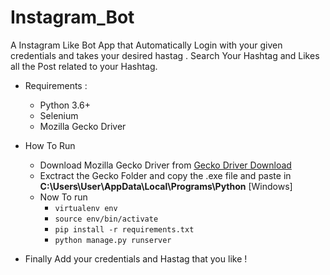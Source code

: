 # Instagram_Bot
A Instagram Like Bot App that Automatically Login with your given credentials and takes your desired hastag . Search Your Hashtag and Likes all the Post related to your Hashtag. 

* Requirements :
  * Python 3.6+
  * Selenium
  * Mozilla Gecko Driver

* How To Run
  * Download Mozilla Gecko Driver from [Gecko Driver Download](https://github.com/mozilla/geckodriver/releases)
  * Exctract the Gecko Folder and copy  the .exe file and paste in **C:\Users\User\AppData\Local\Programs\Python** [Windows]
  * Now To run  
    * `virtualenv env`
    * `source env/bin/activate`
    * `pip install -r requirements.txt`
    * `python manage.py runserver`
    
* Finally Add your credentials and Hastag that you like !
